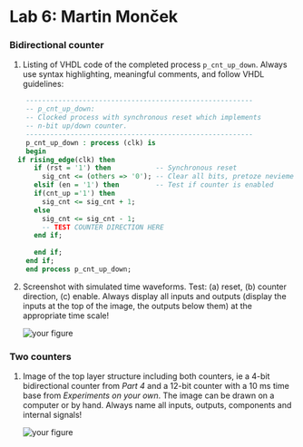 # Lab 6: Martin Monček

### Bidirectional counter

1. Listing of VHDL code of the completed process `p_cnt_up_down`. Always use syntax highlighting, meaningful comments, and follow VHDL guidelines:

```vhdl
    --------------------------------------------------------
    -- p_cnt_up_down:
    -- Clocked process with synchronous reset which implements
    -- n-bit up/down counter.
    --------------------------------------------------------
    p_cnt_up_down : process (clk) is
    begin
  if rising_edge(clk) then
      if (rst = '1') then           -- Synchronous reset
        sig_cnt <= (others => '0'); -- Clear all bits, pretoze nevieme kolko ma signal count bitov a toto vyplna others
      elsif (en = '1') then         -- Test if counter is enabled
      if(cnt_up ='1') then
        sig_cnt <= sig_cnt + 1;
      else
        sig_cnt <= sig_cnt - 1;
        -- TEST COUNTER DIRECTION HERE
      end if;
      
      end if;
    end if;
    end process p_cnt_up_down;
```

2. Screenshot with simulated time waveforms. Test: (a) reset, (b) counter direction, (c) enable. Always display all inputs and outputs (display the inputs at the top of the image, the outputs below them) at the appropriate time scale!

   ![your figure]()

### Two counters

1. Image of the top layer structure including both counters, ie a 4-bit bidirectional counter from *Part 4* and a 12-bit counter with a 10 ms time base from *Experiments on your own*. The image can be drawn on a computer or by hand. Always name all inputs, outputs, components and internal signals!

   ![your figure]()
